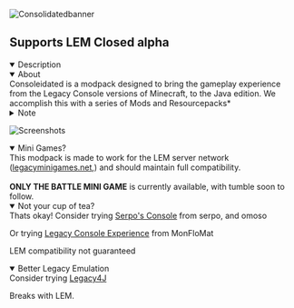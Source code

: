 ![Consolidatedbanner](https://user-images.githubusercontent.com/49575478/205424666-347feda0-4fa4-4bcd-a46d-8453d1b862c0.png)
## Supports LEM Closed alpha
<details open>
<summary>Description</summary>
<details open>
<summary>About</summary>
Consoleidated is a modpack designed to bring the gameplay experience from the Legacy Console versions of Minecraft, to the Java edition. We accomplish this with a series of Mods and Resourcepacks*
</details>
<details>
<summary>Note</summary>
(*Some pack features require fabulous graphics (and not being on a potato))
</details>
</details>

![Screenshots](https://user-images.githubusercontent.com/49575478/205426733-9b842298-ea57-4487-9f20-fc8e90ffffda.png)

<details open>
<summary>Mini Games?</summary>
This modpack is made to work for the LEM server network (<a href="https://www.legacyminigames.net">legacyminigames.net</a>,)
and should maintain full compatibility.
<br></br>
<b>ONLY THE BATTLE MINI GAME</b> is currently available, with tumble soon to follow.
</details>


<details open>
<summary>Not your cup of tea?</summary>
Thats okay! Consider trying <a href="https://modrinth.com/modpack/serpos-console">Serpo's Console</a> from serpo, and omoso

Or trying <a href="https://modrinth.com/modpack/legacy_console_experience">Legacy Console Experience</a> from MonFloMat 
<p>LEM compatibility not guaranteed</p>

<details open>
<summary>Better Legacy Emulation</summary>
Consider trying <a href="https://modrinth.com/mod/legacy4j">Legacy4J</a>
<p>Breaks with LEM.</p>
</details>
</details>
